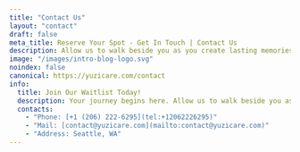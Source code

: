 ```yaml
---
title: "Contact Us"
layout: "contact"
draft: false
meta_title: Reserve Your Spot - Get In Touch | Contact Us
description: Allow us to walk beside you as you create lasting memories and forge connections that will carry you through a lifetime of joyous motherhood. Contact us online.
image: "/images/intro-blog-logo.svg"
noindex: false
canonical: https://yuzicare.com/contact
info: 
  title: Join Our Waitlist Today!
  description: Your journey begins here. Allow us to walk beside you as you create lasting memories and forge connections that will carry you through a lifetime of joyous motherhood.
  contacts: 
    - "Phone: [+1 (206) 222-6295](tel:+12062226295)"
    - "Mail: [contact@yuzicare.com](mailto:contact@yuzicare.com)"
    - "Address: Seattle, WA"
---
```

